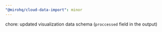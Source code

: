 ```yaml
---
"@mirohq/cloud-data-import": minor
---
```


chore: updated visualization data schema (`proccessed` field in the output)
